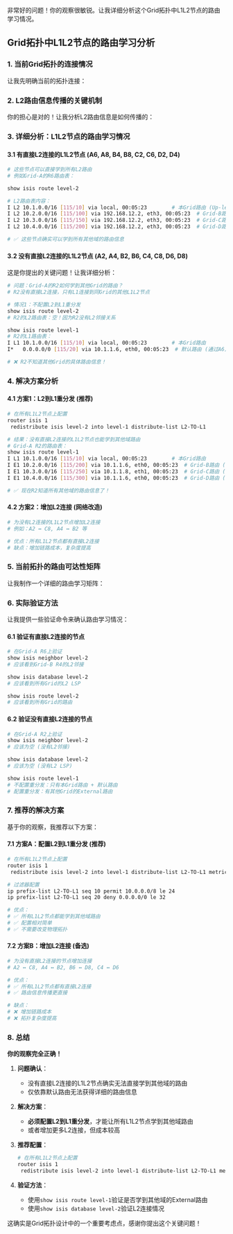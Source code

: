 非常好的问题！你的观察很敏锐。让我详细分析这个Grid拓扑中L1L2节点的路由学习情况。

## Grid拓扑中L1L2节点的路由学习分析

### 1. 当前Grid拓扑的连接情况

让我先明确当前的拓扑连接：

### 2. L2路由信息传播的关键机制

你的担心是对的！让我分析L2路由信息是如何传播的：

### 3. 详细分析：L1L2节点的路由学习情况

#### 3.1 有直接L2连接的L1L2节点 (A6, A8, B4, B8, C2, C6, D2, D4)

```bash
# 这些节点可以直接学到所有L2路由
# 例如Grid-A的R6路由表：

show isis route level-2

# L2路由表内容：
I L2 10.1.0.0/16 [115/10] via local, 00:05:23        # 本Grid路由 (Up-leak)
I L2 10.2.0.0/16 [115/100] via 192.168.12.2, eth3, 00:05:23  # Grid-B路由 (直接学习)
I L2 10.3.0.0/16 [115/150] via 192.168.12.2, eth3, 00:05:23  # Grid-C路由 (通过B传播)
I L2 10.4.0.0/16 [115/200] via 192.168.12.2, eth3, 00:05:23  # Grid-D路由 (通过B传播)

# ✅ 这些节点确实可以学到所有其他域的路由信息
```

#### 3.2 没有直接L2连接的L1L2节点 (A2, A4, B2, B6, C4, C8, D6, D8)

这是你提出的关键问题！让我详细分析：

```bash
# 问题：Grid-A的R2如何学到其他Grid的路由？
# R2没有直接L2连接，只有L1连接到同Grid的其他L1L2节点

# 情况1：不配置L2到L1重分发
show isis route level-2
# R2的L2路由表：空！因为R2没有L2邻接关系

show isis route level-1  
# R2的L1路由表：
I L1 10.1.0.0/16 [115/10] via local, 00:05:23        # 本Grid路由
I*   0.0.0.0/0 [115/20] via 10.1.1.6, eth0, 00:05:23  # 默认路由 (通过A6)

# ❌ R2不知道其他Grid的具体路由信息！
```

### 4. 解决方案分析

#### 4.1 方案1：L2到L1重分发 (推荐)

```bash
# 在所有L1L2节点上配置
router isis 1
 redistribute isis level-2 into level-1 distribute-list L2-TO-L1

# 结果：没有直接L2连接的L1L2节点也能学到其他域路由
# Grid-A R2的路由表：
show isis route level-1
I L1 10.1.0.0/16 [115/10] via local, 00:05:23        # 本Grid路由
I E1 10.2.0.0/16 [115/200] via 10.1.1.6, eth0, 00:05:23  # Grid-B路由 (从A6学到)
I E1 10.3.0.0/16 [115/250] via 10.1.1.8, eth1, 00:05:23  # Grid-C路由 (从A8学到)
I E1 10.4.0.0/16 [115/300] via 10.1.1.6, eth0, 00:05:23  # Grid-D路由 (从A6学到)

# ✅ 现在R2知道所有其他域的路由信息了！
```

#### 4.2 方案2：增加L2连接 (网络改造)

```bash
# 为没有L2连接的L1L2节点增加L2连接
# 例如：A2 ↔ C8, A4 ↔ B2 等

# 优点：所有L1L2节点都有直接L2连接
# 缺点：增加链路成本，复杂度提高
```

### 5. 当前拓扑的路由可达性矩阵

让我制作一个详细的路由学习矩阵：

### 6. 实际验证方法

让我提供一些验证命令来确认路由学习情况：

#### 6.1 验证有直接L2连接的节点
```bash
# 在Grid-A R6上验证
show isis neighbor level-2
# 应该看到Grid-B R4的L2邻接

show isis database level-2
# 应该看到所有Grid的L2 LSP

show isis route level-2
# 应该看到所有Grid的路由
```

#### 6.2 验证没有直接L2连接的节点
```bash
# 在Grid-A R2上验证
show isis neighbor level-2
# 应该为空 (没有L2邻接)

show isis database level-2
# 应该为空 (没有L2 LSP)

show isis route level-1
# 不配置重分发：只有本Grid路由 + 默认路由
# 配置重分发：有其他Grid的External路由
```

### 7. 推荐的解决方案

基于你的观察，我推荐以下方案：

#### 7.1 方案A：配置L2到L1重分发 (推荐)
```bash
# 在所有L1L2节点上配置
router isis 1
 redistribute isis level-2 into level-1 distribute-list L2-TO-L1 metric 200

# 过滤器配置
ip prefix-list L2-TO-L1 seq 10 permit 10.0.0.0/8 le 24
ip prefix-list L2-TO-L1 seq 20 deny 0.0.0.0/0 le 32

# 优点：
# ✅ 所有L1L2节点都能学到其他域路由
# ✅ 配置相对简单
# ✅ 不需要改变物理拓扑
```

#### 7.2 方案B：增加L2连接 (备选)
```bash
# 为没有直接L2连接的节点增加连接
# A2 ↔ C8, A4 ↔ B2, B6 ↔ D8, C4 ↔ D6

# 优点：
# ✅ 所有L1L2节点都有直接L2连接
# ✅ 路由信息传播更直接

# 缺点：
# ❌ 增加链路成本
# ❌ 拓扑复杂度提高
```

### 8. 总结

**你的观察完全正确！**

1. **问题确认**：
   - 没有直接L2连接的L1L2节点确实无法直接学到其他域的路由
   - 仅依靠默认路由无法获得详细的路由信息

2. **解决方案**：
   - **必须配置L2到L1重分发**，才能让所有L1L2节点学到其他域路由
   - 或者增加更多L2连接，但成本较高

3. **推荐配置**：
   ```bash
   # 在所有L1L2节点上配置
   router isis 1
    redistribute isis level-2 into level-1 distribute-list L2-TO-L1 metric 200
   ```

4. **验证方法**：
   - 使用`show isis route level-1`验证是否学到其他域的External路由
   - 使用`show isis database level-2`验证L2连接情况

这确实是Grid拓扑设计中的一个重要考虑点，感谢你提出这个关键问题！
